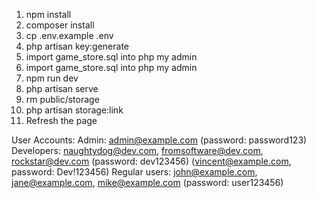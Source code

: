 
1. npm install
2. composer install
3. cp .env.example .env
4. php artisan key:generate
5. import game_store.sql into php my admin
5. import game_store.sql into php my admin
6. npm run dev
7. php artisan serve
8. rm public/storage
9. php artisan storage:link
10. Refresh the page

User Accounts:
Admin: admin@example.com (password: password123)
Developers: naughtydog@dev.com, fromsoftware@dev.com, rockstar@dev.com (password: dev123456) (vincent@example.com, password: Dev!123456)
Regular users: john@example.com, jane@example.com, mike@example.com (password: user123456)


